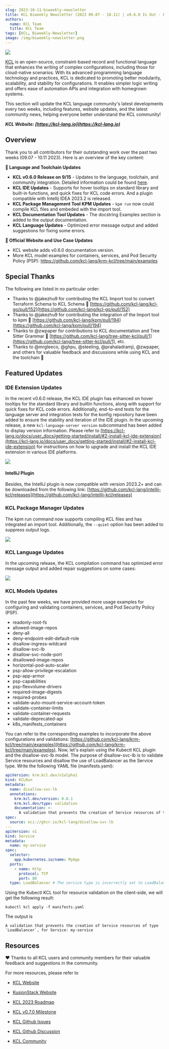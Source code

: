 ```yaml
---
slug: 2023-10-11-biweekly-newsletter
title: KCL Biweekly Newsletter (2023 09.07 - 10.11) | v0.6.0 Is Out - Enhancement on IDE Extensions and Package Management!
authors:
  name: KCL Team
  title: KCL Team
tags: [KCL, Biweekly-Newsletter]
image: /img/biweekly-newsletter.png
---
```


![](/img/biweekly-newsletter.png)

[KCL](https://github.com/kcl-lang) is an open-source, constraint-based record and functional language that enhances the writing of complex configurations, including those for cloud-native scenarios. With its advanced programming language technology and practices, KCL is dedicated to promoting better modularity, scalability, and stability for configurations. It enables simpler logic writing and offers ease of automation APIs and integration with homegrown systems.

This section will update the KCL language community's latest developments every two weeks, including features, website updates, and the latest community news, helping everyone better understand the KCL community!

**_KCL Website: [https://kcl-lang.io](https://kcl-lang.io)_**

## Overview

Thank you to all contributors for their outstanding work over the past two weeks (09.07 - 10.11 2023). Here is an overview of the key content:

**🔧 Language and Toolchain Updates**

- **KCL v0.6.0 Release on 9/15** - Updates to the language, toolchain, and community integration. Detailed information could be found [here](/blog/2023-09-15-kcl-0.6.0-release/index.md).
- **KCL IDE Updates** - Supports for hover tooltips on standard library and built-in functions, and quick fixes for KCL code errors. And a plugin compatible with Intellij IDEA 2023.2 is released.
- **KCL Package Management Tool KPM Updates** - `kpm run` now could compile KCL files and embeded with the import tool.
- **KCL Documentation Tool Updates** - The docstring Examples section is added to the output documentation.
- **KCL Language Updates** - Optimized error message output and added suggestions for fixing some errors.

**📰 Official Website and Use Case Updates**

- KCL website adds v0.6.0 documentation version.
- More KCL model examples for containers, services, and Pod Security Policy (PSP): https://github.com/kcl-lang/krm-kcl/tree/main/examples

## Special Thanks

The following are listed in no particular order:

- Thanks to @jakezhu9 for contributing the KCL Import tool to convert Terraform Schema to KCL Schema 🙌 [https://github.com/kcl-lang/kcl-go/pull/152](https://github.com/kcl-lang/kcl-go/pull/152)
- Thanks to @jakezhu9 for contributing the integration of the Import tool to kpm 🙌 [https://github.com/kcl-lang/kpm/pull/194](https://github.com/kcl-lang/kpm/pull/194)
- Thanks to @zwpaper for contributions to KCL documentation and Tree Sitter Grammar 🙌 [https://github.com/kcl-lang/tree-sitter-kcl/pull/1](https://github.com/kcl-lang/tree-sitter-kcl/pull/1), etc.
- Thanks to @mrgleeco, @ghpu, @steeling, @prahaladramji, @zwpaper, and others for valuable feedback and discussions while using KCL and the toolchain 🙌

## Featured Updates

### IDE Extension Updates

In the recent v0.6.0 release, the KCL IDE plugin has enhanced on hover tooltips for the standard library and builtin functions, along with support for quick fixes for KCL code errors. Additionally, end-to-end tests for the language server and integration tests for the konfig repository have been added to ensure the stability and iteration of the IDE plugin. In the upcoming release, a new `kcl-language-server version` subcommand has been added to display version information. Please refer to [https://kcl-lang.io/docs/user_docs/getting-started/install/#2-install-kcl-ide-extension](https://kcl-lang.io/docs/user_docs/getting-started/install/#2-install-kcl-ide-extension) for instructions on how to upgrade and install the KCL IDE extension in various IDE platforms.

![](/img/docs/tools/Ide/vs-code/hover-built-in.png)

#### IntelliJ Plugin

Besides, the IntelliJ plugin is now compatible with version 2023.2+ and can be downloaded from the following link: [https://github.com/kcl-lang/intellij-kcl/releases](https://github.com/kcl-lang/intellij-kcl/releases)

### KCL Package Manager Updates

The kpm run command now supports compiling KCL files and has integrated an import tool. Additionally, the `--quiet` option has been added to suppress output logs.

![](/img/docs/tools/kpm/kpm-run-file.png)

### KCL Language Updates

In the upcoming release, the KCL compilation command has optimized error message output and added repair suggestions on some cases:

![](/img/blog/2023-10-11-kcl-biweekly-newsletter/error-suggestion.png)

### KCL Models Updates

In the past few weeks, we have provided more usage examples for configuring and validating containers, services, and Pod Security Policy (PSP).

- readonly-root-fs
- allowed-image-repos
- deny-all
- deny-endpoint-edit-default-role
- disallow-ingress-wildcard
- disallow-svc-lb
- disallow-svc-node-port
- disallowed-image-repos
- horizontal-pod-auto-scaler
- psp-allow-privilege-escalation
- psp-app-armor
- psp-capabilities
- psp-flexvolume-drivers
- required-image-digests
- required-probes
- validate-auto-mount-service-account-token
- validate-container-limits
- validate-container-requests
- validate-deprecated-api
- k8s_manifests_containers

You can refer to the corresponding examples to incorporate the above configurations and validations: [https://github.com/kcl-lang/krm-kcl/tree/main/examples](https://github.com/kcl-lang/krm-kcl/tree/main/examples). Now, let's explain using the Kubectl KCL plugin and the disallow-svc-lb model. The purpose of disallow-svc-lb is to validate Service resources and disallow the use of LoadBalancer as the Service type. Write the following YAML file (manifests.yaml):

```yaml
apiVersion: krm.kcl.dev/v1alpha1
kind: KCLRun
metadata:
  name: disallow-svc-lb
  annotations:
    krm.kcl.dev/version: 0.0.1
    krm.kcl.dev/type: validation
    documentation: >-
      A validation that prevents the creation of Service resources of type `LoadBalancer`
spec:
  source: oci://ghcr.io/kcl-lang/disallow-svc-lb
---
apiVersion: v1
kind: Service
metadata:
  name: my-service
spec:
  selector:
    app.kubernetes.io/name: MyApp
  ports:
    - name: http
      protocol: TCP
      port: 80
  type: LoadBalancer # The service type is incorrectly set to LoadBalancer.
```

Using the Kubectl KCL tool for resource validation on the client-side, we will get the following result:

```shell
kubectl kcl apply -f manifests.yaml
```

The output is

```
A validation that prevents the creation of Service resources of type `LoadBalancer`, for Service: my-service
```

## Resources

❤️ Thanks to all KCL users and community members for their valuable feedback and suggestions in the community.

For more resources, please refer to

- [KCL Website](https://kcl-lang.io/)
- [KusionStack Website](https://kusionstack.io/)

- [KCL 2023 Roadmap](https://kcl-lang.io/docs/community/release-policy/roadmap)
- [KCL v0.7.0 Milestone](https://github.com/kcl-lang/kcl/milestone/7)
- [KCL Github Issues](https://github.com/kcl-lang/kcl/issues)
- [KCL Github Discussion](https://github.com/orgs/kcl-lang/discussions)
- [KCL Community](https://github.com/kcl-lang/community)
